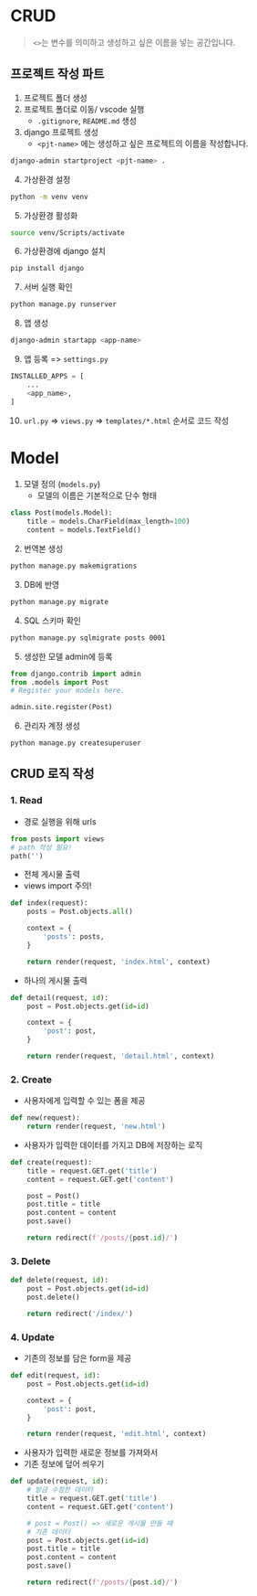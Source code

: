 # CRUD
> `<>`는 변수를 의미하고 생성하고 싶은 이름을 넣는 공간입니다.
## 프로젝트 작성 파트

1. 프로젝트 폴더 생성
2. 프로젝트 폴더로 이동/ vscode 실행
    - `.gitignore`, `README.md` 생성
3. django 프로젝트 생성
    - `<pjt-name>` 에는 생성하고 싶은 프로젝트의 이름을 작성합니다.
```bash
django-admin startproject <pjt-name> .
```

4. 가상환경 설정
```bash
python -m venv venv
```

5. 가상환경 활성화
```bash
source venv/Scripts/activate
```

6. 가상환경에 django 설치
```bash
pip install django
```

7. 서버 실행 확인
```bash
python manage.py runserver
```
8. 앱 생성
```bash
django-admin startapp <app-name>
```


9. 앱 등록 => `settings.py`
```python
INSTALLED_APPS = [
    ...
    <app_name>,
]
```

10. `url.py` => `views.py` => `templates/*.html` 순서로 코드 작성





# Model

1. 모델 정의 (`models.py`)
    - 모델의 이름은 기본적으로 단수 형태
```python
class Post(models.Model):
    title = models.CharField(max_length=100)
    content = models.TextField()
```


2. 번역본 생성
```bash
python manage.py makemigrations
```

3. DB에 반영
```bash
python manage.py migrate
```

4. SQL 스키마 확인
```bash
python manage.py sqlmigrate posts 0001
```

5. 생성한 모델 admin에 등록
```python
from django.contrib import admin
from .models import Post
# Register your models here.

admin.site.register(Post)
```

6. 관리자 계정 생성
```bash
python manage.py createsuperuser
```


## CRUD 로직 작성

### 1. Read
- 경로 실행을 위해 urls
```python
from posts import views
# path 작성 필요!
path('')
```
- 전체 게시물 출력
- views import 주의!
```python
def index(request):
    posts = Post.objects.all()

    context = {
        'posts': posts,
    }

    return render(request, 'index.html', context)
```

- 하나의 게시물 출력
```python
def detail(request, id):
    post = Post.objects.get(id=id)

    context = {
        'post': post,
    }

    return render(request, 'detail.html', context)
```
### 2. Create

- 사용자에게 입력할 수 있는 폼을 제공
```python
def new(request):
    return render(request, 'new.html')
```
- 사용자가 입력한 데이터를 가지고 DB에 저장하는 로직
```python
def create(request):
    title = request.GET.get('title')
    content = request.GET.get('content')

    post = Post()
    post.title = title
    post.content = content
    post.save()

    return redirect(f'/posts/{post.id}/')
```

### 3. Delete
```python
def delete(request, id):
    post = Post.objects.get(id=id)
    post.delete()

    return redirect('/index/')
```

### 4. Update
- 기존의 정보를 담은 form을 제공
```python
def edit(request, id):
    post = Post.objects.get(id=id)

    context = {
        'post': post,
    }

    return render(request, 'edit.html', context)
```
- 사용자가 입력한 새로운 정보를 가져와서
- 기존 정보에 덮어 씌우기
```python
def update(request, id):
    # 방금 수정한 데이터
    title = request.GET.get('title')
    content = request.GET.get('content')

    # post = Post() => 새로운 게시물 만들 때
    # 기존 데이터
    post = Post.objects.get(id=id)
    post.title = title
    post.content = content
    post.save()

    return redirect(f'/posts/{post.id}/')
```